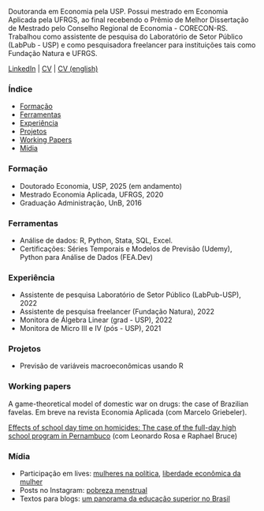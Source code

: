 Doutoranda em Economia pela USP. Possui mestrado em Economia Aplicada pela UFRGS, ao final recebendo o Prêmio de Melhor Dissertação de Mestrado pelo Conselho Regional de Economia - CORECON-RS. Trabalhou como assistente de pesquisa do Laboratório de Setor Público (LabPub - USP) e como pesquisadora freelancer para instituições tais como Fundação Natura e UFRGS.

[LinkedIn](https://www.linkedin.com/in/natalia-sarellas/) | [CV](https://drive.google.com/file/d/1vo7-AF2dmISnHktxJcPXE4vrUjGc6oZf/view?usp=sharing) | [CV (english)](https://drive.google.com/file/d/19rJas0wwVDQadxpQlqE5j4brYwTn22fX/view?usp=sharing)

### Índice 
* [Formação](#Formação)
* [Ferramentas](#ferramentas)
* [Experiência](#experiência)
* [Projetos](#projetos)
* [Working Papers](#working-papers)
* [Mídia](#midia)


### Formação
- Doutorado Economia, USP, 2025 (em andamento)
- Mestrado Economia Aplicada, UFRGS, 2020
- Graduação Administração, UnB, 2016

### Ferramentas
- Análise de dados: R, Python, Stata, SQL, Excel.
- Certificações: Séries Temporais e Modelos de Previsão (Udemy), Python para Análise de Dados (FEA.Dev)

### Experiência 
- Assistente de pesquisa Laboratório de Setor Público (LabPub-USP), 2022
- Assistente de pesquisa freelancer (Fundação Natura), 2022
- Monitora de Álgebra Linear (grad - USP), 2022
- Monitora de Micro III e IV (pós - USP), 2021

### Projetos
- Previsão de variáveis macroeconômicas usando R 

### Working papers

A game-theoretical model of domestic war on drugs: the case of Brazilian favelas. Em breve na revista Economia Aplicada (com Marcelo Griebeler).

[Effects of school day time on homicides: The case of the full-day high school program in Pernambuco](https://vox.lacea.org/?q=abstract/effects_school_homicides) (com Leonardo Rosa e Raphael Bruce)

### Mídia
- Participação em lives: [mulheres na política](https://www.instagram.com/tv/CWBQhzngZid/?igshid=NTdlMDg3MTY=), [liberdade econômica da mulher](https://www.instagram.com/tv/Ca8YvEnAWN3/?igshid=NTdlMDg3MTY=)
- Posts no Instagram: [pobreza menstrual](https://www.instagram.com/p/CXMK4LjrPiO/?igshid=NTdlMDg3MTY=)
- Textos para blogs: [um panorama da educação superior no Brasil](https://economiadeservicos.com/tag/qualificacao/)
